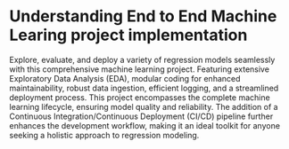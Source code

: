 # Understanding End to End Machine Learing project implementation


Explore, evaluate, and deploy a variety of regression models seamlessly with this comprehensive machine learning project. Featuring extensive Exploratory Data Analysis (EDA), modular coding for enhanced maintainability, robust data ingestion, efficient logging, and a streamlined deployment process. This project encompasses the complete machine learning lifecycle, ensuring model quality and reliability. The addition of a Continuous Integration/Continuous Deployment (CI/CD) pipeline further enhances the development workflow, making it an ideal toolkit for anyone seeking a holistic approach to regression modeling.
